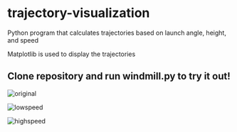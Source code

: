 # trajectory-visualization

Python program that calculates trajectories based on launch angle, height, and speed

Matplotlib is used to display the trajectories

Clone repository and run windmill.py to try it out!
----------------------------------------------------------------------------------------------------------------
![original](https://user-images.githubusercontent.com/88149251/128240636-c2aed78e-0c67-4ff8-bdfa-4fd402ba8673.png)

![lowspeed](https://user-images.githubusercontent.com/88149251/128240924-0c1f5cb9-1759-4fe9-b34c-1f8324c97bf3.png)

![highspeed](https://user-images.githubusercontent.com/88149251/128240933-0c689ba4-1407-4e0d-94bb-c4b1cab7a6ca.png)
